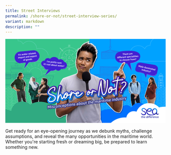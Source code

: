 ```yaml
---
title: Street Interviews
permalink: /shore-or-not/street-interview-series/
variant: markdown
description: ""
---
```

![](/images/mpa_shore%20or%20not_kv_1200x630_3oct23-2%20(1).jpg)

Get ready for an eye-opening journey as we debunk myths, challenge assumptions, and reveal the many opportunities in the maritime world. Whether you're starting fresh or dreaming big, be prepared to learn something new.